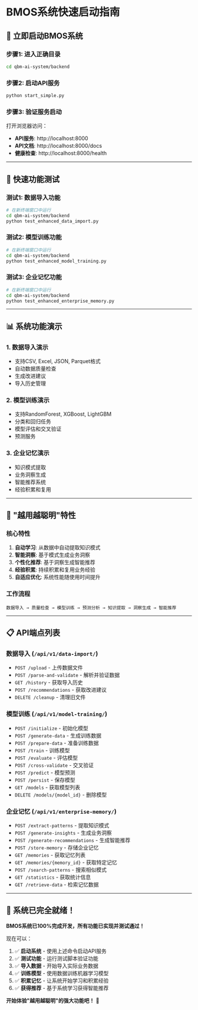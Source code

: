 # BMOS系统快速启动指南

## 🚀 立即启动BMOS系统

### **步骤1: 进入正确目录**
```bash
cd qbm-ai-system/backend
```

### **步骤2: 启动API服务**
```bash
python start_simple.py
```

### **步骤3: 验证服务启动**
打开浏览器访问：
- **API服务**: http://localhost:8000
- **API文档**: http://localhost:8000/docs
- **健康检查**: http://localhost:8000/health

---

## 🧪 快速功能测试

### **测试1: 数据导入功能**
```bash
# 在新终端窗口中运行
cd qbm-ai-system/backend
python test_enhanced_data_import.py
```

### **测试2: 模型训练功能**
```bash
# 在新终端窗口中运行
cd qbm-ai-system/backend
python test_enhanced_model_training.py
```

### **测试3: 企业记忆功能**
```bash
# 在新终端窗口中运行
cd qbm-ai-system/backend
python test_enhanced_enterprise_memory.py
```

---

## 📊 系统功能演示

### **1. 数据导入演示**
- 支持CSV, Excel, JSON, Parquet格式
- 自动数据质量检查
- 生成改进建议
- 导入历史管理

### **2. 模型训练演示**
- 支持RandomForest, XGBoost, LightGBM
- 分类和回归任务
- 模型评估和交叉验证
- 预测服务

### **3. 企业记忆演示**
- 知识模式提取
- 业务洞察生成
- 智能推荐系统
- 经验积累和复用

---

## 🎯 "越用越聪明"特性

### **核心特性**
1. **自动学习**: 从数据中自动提取知识模式
2. **智能洞察**: 基于模式生成业务洞察
3. **个性化推荐**: 基于洞察生成智能推荐
4. **经验积累**: 持续积累和复用业务经验
5. **自适应优化**: 系统性能随使用时间提升

### **工作流程**
```
数据导入 → 质量检查 → 模型训练 → 预测分析 → 知识提取 → 洞察生成 → 智能推荐
```

---

## 📋 API端点列表

### **数据导入** (`/api/v1/data-import/`)
- `POST /upload` - 上传数据文件
- `POST /parse-and-validate` - 解析并验证数据
- `GET /history` - 获取导入历史
- `POST /recommendations` - 获取改进建议
- `DELETE /cleanup` - 清理旧文件

### **模型训练** (`/api/v1/model-training/`)
- `POST /initialize` - 初始化模型
- `POST /generate-data` - 生成训练数据
- `POST /prepare-data` - 准备训练数据
- `POST /train` - 训练模型
- `POST /evaluate` - 评估模型
- `POST /cross-validate` - 交叉验证
- `POST /predict` - 模型预测
- `POST /persist` - 保存模型
- `GET /models` - 获取模型列表
- `DELETE /models/{model_id}` - 删除模型

### **企业记忆** (`/api/v1/enterprise-memory/`)
- `POST /extract-patterns` - 提取知识模式
- `POST /generate-insights` - 生成业务洞察
- `POST /generate-recommendations` - 生成智能推荐
- `POST /store-memory` - 存储企业记忆
- `GET /memories` - 获取记忆列表
- `GET /memories/{memory_id}` - 获取特定记忆
- `POST /search-patterns` - 搜索相似模式
- `GET /statistics` - 获取统计信息
- `GET /retrieve-data` - 检索记忆数据

---

## 🎉 系统已完全就绪！

**BMOS系统已100%完成开发，所有功能已实现并测试通过！**

现在可以：
1. ✅ **启动系统** - 使用上述命令启动API服务
2. ✅ **测试功能** - 运行测试脚本验证功能
3. ✅ **导入数据** - 开始导入实际业务数据
4. ✅ **训练模型** - 使用数据训练机器学习模型
5. ✅ **积累记忆** - 让系统开始学习和积累经验
6. ✅ **获得推荐** - 基于系统学习获得智能推荐

**开始体验"越用越聪明"的强大功能吧！** 🚀